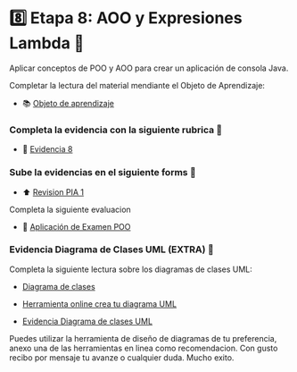 # :eight: Etapa 8: AOO y Expresiones Lambda :moyai:

Aplicar conceptos de POO y AOO para crear un aplicación de consola Java.

Completar la lectura del material mendiante el Objeto de Aprendizaje:

- :books: [Objeto de aprendizaje](http://ded.uanl.mx/CDIS/JAVA/etapa8/story_html5.html)

### Completa la evidencia con la siguiente rubrica :school_satchel:

- :notebook: [Evidencia 8](https://mega.nz/file/qKoC1ZCC#JI8Pp6lcJd6uYsLo40fMs3sOwL9-us8a_aqLR8KG_vs)

### Sube la evidencias en el siguiente forms :confetti_ball:

- :arrow_up: [Revision PIA 1](https://mega.nz/file/GDpWGJiR#vT7GIPn4a-SVt2xvRcznp0GsMJI8LCQaAc3zZODPd6s)

Completa la siguiente evaluacion

- :large_orange_diamond: [Aplicación de Examen POO](https://forms.office.com/Pages/ResponsePage.aspx?id=EZDKymp73kSGHwlaLKiDt-Bc110OKV1JhhMBmULhZ4tUNVIzVkVGR0M0OU5SSlhXVTBRQ0tJVEFKNS4u)


### Evidencia Diagrama de Clases UML (EXTRA) :atm:

Completa la siguiente lectura sobre los diagramas de clases UML:

- [Diagrama de clases](https://drive.google.com/file/d/13bIp0x3e6DIBRgBeBFg9xStHE_Rkufth/view?usp=sharing)

- [Herramienta online crea tu diagrama UML](https://online.visual-paradigm.com/drive/#diagramlist:proj=0&new=BlockFlowDiagram)

- [Evidencia Diagrama de clases UML](https://drive.google.com/file/d/1XIpP_KdNN54srSpfdQCyPwZ3RIgiXFKc/view?usp=sharing)

Puedes utilizar la herramienta de diseño de diagramas de tu preferencia, anexo una de las herramientas en linea como recomendacion. 
Con gusto recibo por mensaje tu avanze o cualquier duda. Mucho exito.
